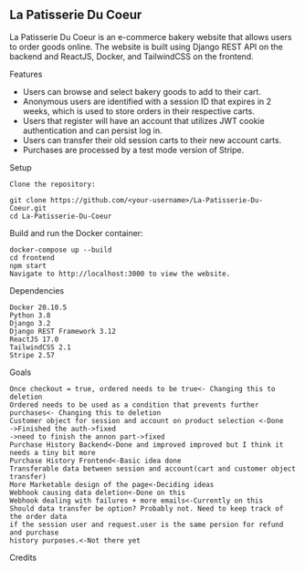 ## La Patisserie Du Coeur

La Patisserie Du Coeur is an e-commerce bakery website that allows users to order goods online. The website is built using Django REST API on the backend and ReactJS, Docker, and TailwindCSS on the frontend.

Features

   * Users can browse and select bakery goods to add to their cart.
   * Anonymous users are identified with a session ID that expires in 2 weeks, which is used to store orders in their respective carts.
   * Users that register will have an account that utilizes JWT cookie authentication and can persist log in.
   * Users can transfer their old session carts to their new account carts.
   * Purchases are processed by a test mode version of Stripe.
  
Setup

    Clone the repository:

    git clone https://github.com/<your-username>/La-Patisserie-Du-Coeur.git
    cd La-Patisserie-Du-Coeur

Build and run the Docker container:

    docker-compose up --build
    cd frontend
    npm start
    Navigate to http://localhost:3000 to view the website.

Dependencies

    Docker 20.10.5
    Python 3.8
    Django 3.2
    Django REST Framework 3.12
    ReactJS 17.0
    TailwindCSS 2.1
    Stripe 2.57

Goals

    Once checkout = true, ordered needs to be true<- Changing this to deletion
    Ordered needs to be used as a condition that prevents further purchases<- Changing this to deletion
    Customer object for session and account on product selection <-Done
    ->Finished the auth->fixed
    ->need to finish the annon part->fixed
    Purchase History Backend<-Done and improved improved but I think it needs a tiny bit more
    Purchase History Frontend<-Basic idea done
    Transferable data between session and account(cart and customer object transfer)
    More Marketable design of the page<-Deciding ideas
    Webhook causing data deletion<-Done on this
    Webhook dealing with failures + more emails<-Currently on this
    Should data transfer be option? Probably not. Need to keep track of the order data 
    if the session user and request.user is the same persion for refund and purchase 
    history purposes.<-Not there yet

Credits
